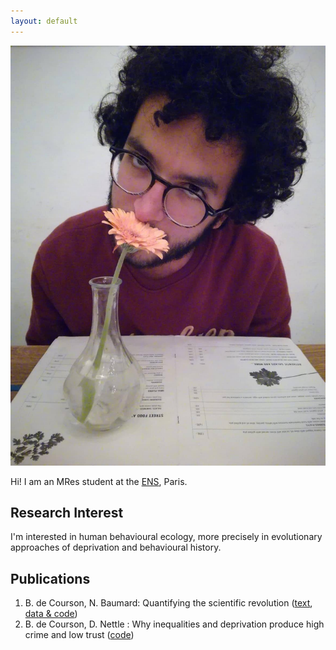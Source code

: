 ```yaml
---
layout: default
---
```


<img class="profile-picture" src="picture.jpg">

Hi! I am an MRes student at the [ENS](http://www.ens.fr), Paris. 

## Research Interest
I'm interested in human behavioural ecology, more precisely in evolutionary approaches of deprivation and behavioural history.

## Publications

1. B. de Courson, N. Baumard: Quantifying the scientific revolution ([text](https://osf.io/preprints/socarxiv/9ex8q), [data & code](https://github.com/regicid/Scientific_revolution))
2. B. de Courson, D. Nettle : Why inequalities and deprivation produce high crime and low trust ([code](https://github.com/regicid/Deprivation-antisociality/blob/master/Code.ipynb))

